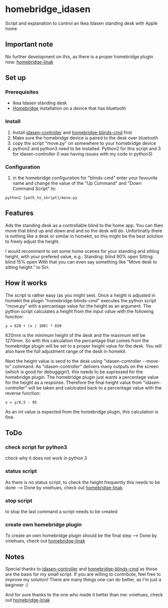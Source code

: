 # homebridge_idasen
Script and explanation to control an Ikea Idasen standing desk with Apple home

## Important note
No further development on this, as there is a proper homebridge plugin now: [homebridge-linak](https://github.com/vniehues/homebridge-linak)

## Set up

### Prerequisites

- Ikea Idasen standing desk
- [Homebridge](https://homebridge.io) installation on a device that has bluetooth

### Install

1. Install [idasen-controller](https://github.com/rhyst/idasen-controller) and [homebridge-blinds-cmd](https://github.com/hjdhjd/homebridge-blinds-cmd) first
2. Make sure the homebridge device is paired to the desk over bluetooth
3. copy the script "move.py" on somewhere to your homebridge device
4. python2 and python3 need to be installed. Python2 for this script and 3 for idasen-controller (I was having issues with my code in python3)

### Configuration

1. in the homebridge configuration for "blinds-cmd" enter your favourite name and change the value of the "Up Command" and "Down Command Script" to:
```
python2 [path_to_skript]/move.py
```

## Features
Ads the standing desk as a controllable blind to the home app. You can then move that blind up and down and and so the desk will do.
Unfortinatly there is nothing like a desk or similar in homekit, so this might be the best solution to freely adjust the height.

I would recomment to set some home scenes for your standing and sitting height, with your prefered value, e.g.:
Standing: blind 90% open
Sitting: blind 15% open
With that you can even say something like "Move desk to sitting height." to Siri.

## How it works
The script is rather easy (as you might see). Once a height is adjusted in homekit the plugin "homebridge-blinds-cmd" executes the python script "move.py" with a percantage value for the height as an argument. The python script calculates a height from the input value with the following function:
```
y = 620 + (x / 100) * 650
```
620mm is the minimum height of the desk and the maximum will be 1270mm. So with this calculation the percantage that comes from the homebridge plugin will be set to a proper height value for the desk. You will also have the full adjustment range of the desk in homekit.

Next the height value is send to the desk using "idasen-controller --move-to" command.
As "idasen-controller" delivers many outputs on the screen (which is good for debuggign!), this needs to be supressed for the homebridge plugin. The homebridge plugin just wants a percentage value for the height as a response. Therefore the final height value from "idasen-controller" will be taken and calulcated back to a percentage value with the reverse function:
```
x = y/6,5 - 95
```
As an int value is expected from the homebridge plugin, this calculation is fine.

## ToDo
### check script for python3
check why it does not work in python 3
### status script
As there is no status script, to check the height frequently this needs to be done
--> Done by vniehues, check out [homebridge-linak](https://github.com/vniehues/homebridge-linak)
### stop script
to stop the last command a script needs to be created
### create own homebridge plugin
To create an own homebridge plugin should be the final step
--> Done by vniehues, check out [homebridge-linak](https://github.com/vniehues/homebridge-linak)

## Notes
Special thanks to [idasen-controller](https://github.com/rhyst/idasen-controller) and [homebridge-blinds-cmd](https://github.com/hjdhjd/homebridge-blinds-cmd) as those are the basis for my small script.
If you are willing to contribute, feel free to improve my solution! There are many things one can do better, as I'm just a beginner :)

And for sure thanks to the one who made it better than me: vniehues, check out [homebridge-linak](https://github.com/vniehues/homebridge-linak)
